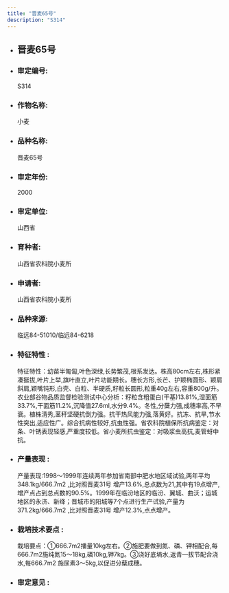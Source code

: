 ```yaml
---
title: "晋麦65号"
description: "S314"
---
```

* ## 晋麦65号
* ###  审定编号:  
   S314

*  ### 作物名称:  
   小麦

*   ###  品种名称: 
    晋麦65号

*   ### 审定年份: 
    2000

*   ### 审定单位:  
    山西省

*   ### 育种者:  
    山西省农科院小麦所

*   ### 申请者:  
    山西省农科院小麦所

*   ### 品种来源:  
    临远84-51010/临远84-6218

*   ### 特征特性 : 
    特征特性：幼苗半匍匐,叶色深绿,长势繁茂,根系发达。株高80cm左右,株形紧凑挺拔,叶片上举,旗叶直立,叶片功能期长。穗长方形,长芒、护颖椭圆形、颖肩斜肩,颖嘴钝形,白壳、白粒、半硬质,籽粒长圆形,粒重40g左右,容重800g/升。农业部谷物品质监督检验测试中心分析：籽粒含粗蛋白(干基)13.81%,湿面筋33.7%,干面筋11.2%,沉降值27.6ml,水分9.4%。冬性,分蘖力强,成穗率高,不早衰。植株清秀,茎秆坚硬抗倒力强。抗干热风能力强,落黄好。抗冻、抗旱,节水性突出,适应性广。综合抗病性较好,抗虫性强。省农科院植保所抗病鉴定：对条、叶锈表现轻感,严重度较低。省小麦所抗虫鉴定：对吸浆虫高抗,麦管蚜中抗。

*   ### 产量表现 : 
    产量表现:1998～1999年连续两年参加省南部中肥水地区域试验,两年平均348.1kg/666.7m2 ,比对照晋麦31号 增产13.6%,总点数为21,其中有19点增产,增产点占到总点数的90.5%。1999年在临汾地区的临汾、翼城、曲沃；运城地区的永济、新绛；晋城市的阳城等7个点进行生产试验,产量为371.2kg/666.7m2 ,比对照晋麦31号 增产12.3%,点点增产。

*   ### 栽培技术要点 : 
    栽培要点：①666.7m2播量10kg左右。②施肥要做到氮、磷、钾相配合,每666.7m2施纯氮15～18kg,磷10kg,钾7kg。③浇好底墒水,返青—拔节配合浇水,每666.7m2   施尿素3～5kg,以促进分蘖成穗。

*   ### 审定意见 : 
    
